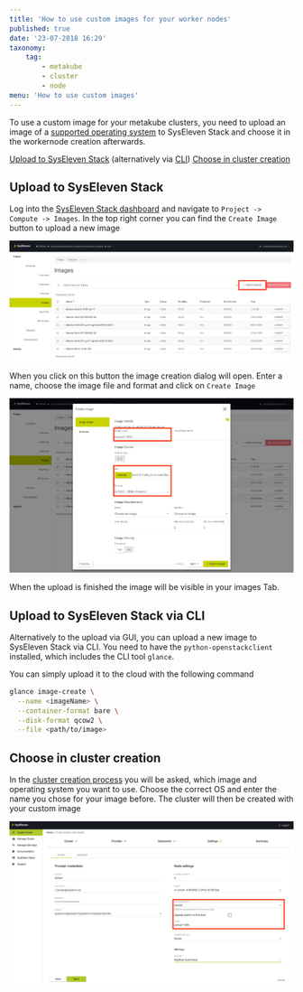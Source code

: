 ```yaml
---
title: 'How to use custom images for your worker nodes'
published: true
date: '23-07-2018 16:29'
taxonomy:
    tag:
        - metakube
        - cluster
        - node
menu: 'How to use custom images'
---
```


To use a custom image for your metakube clusters, you need to upload an image of a [supported operating system](../../02.Documentation/05.supported-operating-systems/default.en.md) to SysEleven Stack and choose it in the workernode creation afterwards.

[Upload to SysEleven Stack](#upload-to-syseleven-stack) (alternatively via
[CLI](#upload-to-syseleven-stack-via-cli))
[Choose in cluster creation](#choose-in-cluster-creation)

## Upload to SysEleven Stack

Log into the [SysEleven Stack dashboard](https://dashboard.cloud.syseleven.net/) and navigate to `Project -> Compute -> Images`. In the top right corner you can find the `Create Image` button to upload a new image

![Overview of the images tab](image_images-overview.png)

When you click on this button the image creation dialog will open. Enter a name, choose the image file and format and click on `Create Image`

![Image creation tab with filled out information](image_images-creation.png)

When the upload is finished the image will be visible in your images Tab.

## Upload to SysEleven Stack via CLI

Alternatively to the upload via GUI, you can upload a new image to SysEleven Stack via CLI. You need to have the `python-openstackclient` installed, which includes the CLI tool `glance`.

You can simply upload it to the cloud with the following command

``` bash
glance image-create \
  --name <imageName> \
  --container-format bare \
  --disk-format qcow2 \
  --file <path/to/image>
```

## Choose in cluster creation

In the [cluster creation process](../02.create-a-cluster/default.en.md) you will be asked, which image and operating system you want to use. Choose the correct OS and enter the name you chose for your image before. The cluster will then be created with your custom image

![Cluster creation tab with custom image chosen](image_cluster-creation.png)
